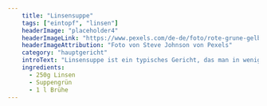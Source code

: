 ```yaml
---
    title: "Linsensuppe"
    tags: ["eintopf", "linsen"]
    headerImage: "placeholder4"
    headerImageLink: "https://www.pexels.com/de-de/foto/rote-grune-gelbe-und-blaue-abstrakte-malerei-1283208/"
    headerImageAttribution: "Foto von Steve Johnson von Pexels"
    category: "hauptgericht"
    introText: "Linsensuppe ist ein typisches Gericht, das man in wenigen Minuten zubereitet und das dann vor sich hin köchelt. Hin und wieder sollte man einen freundlichen Blick werfen. Ein weiterer Vorteil ist, dass man das Gericht vegetarisch und nicht-vegetarisch zubereiten kann."
    ingredients:
      - 250g Linsen
      - Suppengrün
      - 1 l Brühe
---
```


